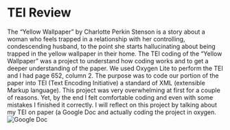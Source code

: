 # TEI Review
The “Yellow Wallpaper” by Charlotte Perkin Stenson is a story about a woman who feels trapped in a relationship with her controlling, condescending husband, to the point she starts hallucinating about being trapped in the yellow wallpaper in their home. The TEI coding of the “Yellow Wallpaper” was a project to understand how coding works and to get a deeper understanding of the paper. We used Oxygen Lite to perform the TEI and I had page 652, column 2.  The purpose was to code our portion of the paper into TEI (Text Encoding Initiative) a standard of XML (extensible Markup language). This project was very overwhelming at first for a couple of reasons. Yet, by the end I felt comfortable coding and even with some mistakes I finished it correctly. I will reflect on this project by talking about my TEI on paper (a Google Doc and actually coding the project in oxygen. 
![Google Doc](https://laurynloves.github.io/laurynloves/images/TEIPAPer.jpg)
